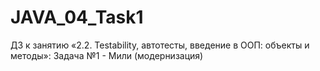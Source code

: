 # JAVA_04_Task1
ДЗ к занятию «2.2. Testability, автотесты, введение в ООП: объекты и методы»: Задача №1 - Мили (модернизация)
